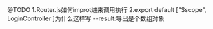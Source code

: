 @TODO
1.Router.js如何improt进来调用执行
2.export default ["$scope", LoginController ]为什么这样写 --result:导出是个数组对象
